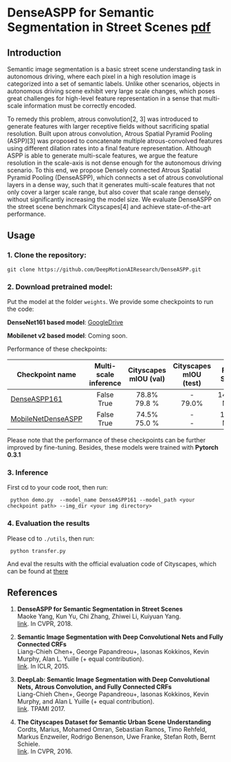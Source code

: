 # DenseASPP for Semantic Segmentation in Street Scenes [pdf](http://openaccess.thecvf.com/content_cvpr_2018/papers/Yang_DenseASPP_for_Semantic_CVPR_2018_paper.pdf)

## Introduction

Semantic image segmentation is a basic street scene understanding task in autonomous driving, where each pixel in a high resolution image is categorized into a set of semantic labels. Unlike other scenarios, objects in autonomous driving scene exhibit very large scale changes, which poses great challenges for high-level feature representation in a sense that multi-scale information must be correctly encoded.

To remedy this problem, atrous convolution[2, 3] was introduced to generate features with larger receptive fields without sacrificing spatial resolution. Built upon atrous convolution, Atrous Spatial Pyramid Pooling (ASPP)[3] was proposed to concatenate multiple atrous-convolved features using different dilation rates into a final feature representation. Although ASPP is able to generate multi-scale features, we argue the feature resolution in the scale-axis is not dense enough for the autonomous driving scenario. To this end, we propose Densely connected Atrous Spatial Pyramid Pooling (DenseASPP), which connects a set of atrous convolutional layers in a dense way, such that it generates multi-scale features that not only cover a larger scale range, but also cover that scale range densely, without significantly increasing the model size. We evaluate DenseASPP on the street scene benchmark Cityscapes[4] and achieve state-of-the-art performance.

## Usage

### 1.  **Clone the repository:**<br />

```
git clone https://github.com/DeepMotionAIResearch/DenseASPP.git
```

### 2. **Download pretrained model:**<br/>
Put the model at the folder `weights`. We provide some checkpoints to run the code:

**DenseNet161 based model**: [GoogleDrive](https://drive.google.com/open?id=1N9fwyw6ck0RedTRPCu6NwErtZgzw9Ju6)
     
**Mobilenet v2 based model**: Coming soon.

Performance of these checkpoints:

Checkpoint name                                                           | Multi-scale inference       |  Cityscapes mIOU (val)         |  Cityscapes mIOU (test)         | File Size
------------------------------------------------------------------------- | :-------------------------: | :----------------------------: | :----------------------------: |:-------: |
[DenseASPP161](https://drive.google.com/file/d/1sCr-OkMUayaHAijdQrzndKk2WW78MVZG/view?usp=sharing) | False <br> True    | 78.8%  <br> 79.8 %             |  -  <br> 79.0%  |  142.7 MB
[MobileNetDenseASPP](*)                                                   | False <br> True             |  74.5%  <br> 75.0 %            |  -  <br> -      | 10.2 MB

Please note that the performance of these checkpoints can be further improved by fine-tuning. Besides, these models were trained with **Pytorch 0.3.1**

### 3. **Inference**

First cd to your code root, then run:

```
 python demo.py  --model_name DenseASPP161 --model_path <your checkpoint path> --img_dir <your img directory>
```

### 4. **Evaluation the results**
Please cd to `./utils`, then run:

```
 python transfer.py
```

And eval the results with the official evaluation code of Cityscapes, which can be found at [there](https://github.com/mcordts/cityscapesScripts)

## References

1.  **DenseASPP for Semantic Segmentation in Street Scenes**<br />
    Maoke Yang, Kun Yu, Chi Zhang, Zhiwei Li, Kuiyuan Yang. <br />
    [link](http://openaccess.thecvf.com/content_cvpr_2018/papers/Yang_DenseASPP_for_Semantic_CVPR_2018_paper.pdf). In CVPR, 2018.

2.  **Semantic Image Segmentation with Deep Convolutional Nets and Fully Connected CRFs**<br />
    Liang-Chieh Chen+, George Papandreou+, Iasonas Kokkinos, Kevin Murphy, Alan L. Yuille (+ equal
    contribution). <br />
    [link](https://arxiv.org/abs/1412.7062). In ICLR, 2015.

3.  **DeepLab: Semantic Image Segmentation with Deep Convolutional Nets,**
    **Atrous Convolution, and Fully Connected CRFs** <br />
    Liang-Chieh Chen+, George Papandreou+, Iasonas Kokkinos, Kevin Murphy, and Alan L Yuille (+ equal
    contribution). <br />
    [link](http://arxiv.org/abs/1606.00915). TPAMI 2017.

4. **The Cityscapes Dataset for Semantic Urban Scene Understanding**<br />
    Cordts, Marius, Mohamed Omran, Sebastian Ramos, Timo Rehfeld, Markus Enzweiler, Rodrigo Benenson, Uwe Franke, Stefan Roth, Bernt Schiele. <br />
    [link](https://www.cityscapes-dataset.com/). In CVPR, 2016.
